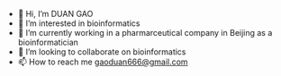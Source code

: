 - 👋 Hi, I’m DUAN GAO
- 👀 I’m interested in bioinformatics
- 🌱 I’m currently working in a pharmarceutical company in Beijing as a bioinformatician
- 💞️ I’m looking to collaborate on bioinformatics
- 📫 How to reach me gaoduan666@gmail.com
<!---
DUAN-GAO/DUAN-GAO is a ✨ special ✨ repository because its `README.md` (this file) appears on your GitHub profile.
You can click the Preview link to take a look at your changes.
--->
